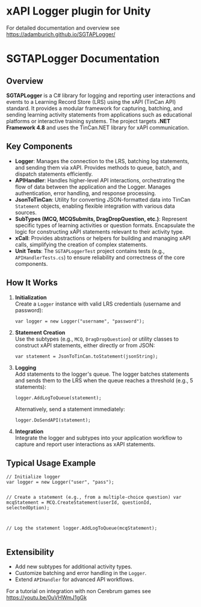 <h1>xAPI Logger plugin for Unity</h1>

For detailed documentation and overview see https://adamburich.github.io/SGTAPLogger/

<div class="contents">
    <h1>SGTAPLogger Documentation</h1>

  <h2>Overview</h2>
  <p>
    <strong>SGTAPLogger</strong> is a C# library for logging and reporting user interactions and events to a Learning Record Store (LRS) using the xAPI (TinCan API) standard.
    It provides a modular framework for capturing, batching, and sending learning activity statements from applications such as educational platforms or interactive training systems.
    The project targets <strong>.NET Framework 4.8</strong> and uses the TinCan.NET library for xAPI communication.
  </p>

  <h2>Key Components</h2>
  <ul>
    <li>
      <strong>Logger</strong>: Manages the connection to the LRS, batching log statements, and sending them via xAPI. Provides methods to queue, batch, and dispatch statements efficiently.
    </li>
    <li>
      <strong>APIHandler</strong>: Handles higher-level API interactions, orchestrating the flow of data between the application and the Logger. Manages authentication, error handling, and response processing.
    </li>
    <li>
      <strong>JsonToTinCan</strong>: Utility for converting JSON-formatted data into TinCan <code>Statement</code> objects, enabling flexible integration with various data sources.
    </li>
    <li>
      <strong>SubTypes (MCQ, MCQSubmits, DragDropQuestion, etc.)</strong>: Represent specific types of learning activities or question formats. Encapsulate the logic for constructing xAPI statements relevant to their activity type.
    </li>
    <li>
      <strong>xCall</strong>: Provides abstractions or helpers for building and managing xAPI calls, simplifying the creation of complex statements.
    </li>
    <li>
      <strong>Unit Tests</strong>: The <code>SGTAPLoggerTest</code> project contains tests (e.g., <code>APIHandlerTests.cs</code>) to ensure reliability and correctness of the core components.
    </li>
  </ul>

  <h2>How It Works</h2>
  <ol>
    <li>
      <strong>Initialization</strong><br>
      Create a <code>Logger</code> instance with valid LRS credentials (username and password):
      <pre><code>var logger = new Logger("username", "password");</code></pre>
    </li>
    <li>
      <strong>Statement Creation</strong><br>
      Use the subtypes (e.g., <code>MCQ</code>, <code>DragDropQuestion</code>) or utility classes to construct xAPI statements, either directly or from JSON:
      <pre><code>var statement = JsonToTinCan.toStatement(jsonString);</code></pre>
    </li>
    <li>
      <strong>Logging</strong><br>
      Add statements to the logger's queue. The logger batches statements and sends them to the LRS when the queue reaches a threshold (e.g., 5 statements):
      <pre><code>logger.AddLogToQueue(statement);</code></pre>
      Alternatively, send a statement immediately:
      <pre><code>logger.DoSendAPI(statement);</code></pre>
    </li>
    <li>
      <strong>Integration</strong><br>
      Integrate the logger and subtypes into your application workflow to capture and report user interactions as xAPI statements.
    </li>
  </ol>

  <h2>Typical Usage Example</h2>
  <pre><code>// Initialize logger
var logger = new Logger("user", "pass");

// Create a statement (e.g., from a multiple-choice question)
var mcqStatement = MCQ.CreateStatement(userId, questionId, selectedOption);

// Log the statement
logger.AddLogToQueue(mcqStatement);
</code></pre>

  <h2>Extensibility</h2>
  <ul>
    <li>Add new subtypes for additional activity types.</li>
    <li>Customize batching and error handling in the <code>Logger</code>.</li>
    <li>Extend <code>APIHandler</code> for advanced API workflows.</li>
  </ul>
</div><!-- contents -->

For a tutorial on integration with non Cerebrum games see https://youtu.be/0uVHWmJ1gGk

